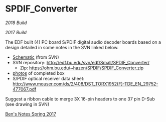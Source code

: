 # SPDIF_Converter
*2018 Build*




*2017 Build*

The EDF built (4) PC board S/PDIF digital audio decoder boards based on a design detailed in some notes in the SVN linked below.

 * [Schematic](http://ohm.bu.edu/~hazen/SPDIF/SPDIF%20to%20TTL%20box%20-%20National%20Acoustic%20Laboratories%20+%20HEARing%20CRC.pdf) (from SVN)
 * SVN repository:  http://edf.bu.edu/svn/edf/Small/SPDIF_Converter/
   * Zip: https://ohm.bu.edu/~hazen/SPDIF/SPDIF_Converter.zip
 * [photos](http://edf.bu.edu/~hazen/SPDIF/photos) of completed box
 * S/PDIF optical receiver data sheet: http://www.mouser.com/ds/2/408/DST_TORX1952(F)-TDE_EN_29752-477067.pdf

Suggest a ribbon cable to merge 3X 16-pin headers to one 37 pin D-Sub
(see drawing in SVN)

[Ben's Notes Spring 2017](Ben's_Notes_Spring_2017.md)
